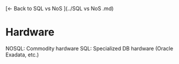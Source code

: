 [← Back to SQL vs NoS ](../SQL vs NoS .md)

# Hardware

NOSQL: Commodity hardware
SQL: Specialized DB hardware (Oracle Exadata, etc.)